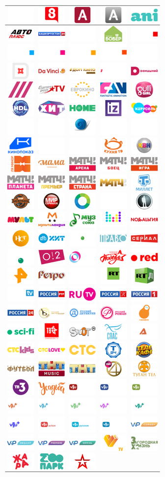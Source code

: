 | ![](https://raw.githubusercontent.com/RevGear/logo/master/Countries/RU/2x2.png) | ![](https://raw.githubusercontent.com/RevGear/logo/master/Countries/RU/8-Kanal.png) | ![](https://raw.githubusercontent.com/RevGear/logo/master/Countries/RU/Amedia-Hit.png) | ![](https://raw.githubusercontent.com/RevGear/logo/master/Countries/RU/Amedia-Premium.png) | ![](https://raw.githubusercontent.com/RevGear/logo/master/Countries/RU/Ani.png) | 
|:---:|:---:|:---:|:---:|:---:| 
| ![](https://raw.githubusercontent.com/RevGear/logo/master/Countries/RU/Auto-Plus.png) | ![](https://raw.githubusercontent.com/RevGear/logo/master/Countries/RU/Bashkortostan24.png) | ![](https://raw.githubusercontent.com/RevGear/logo/master/Countries/RU/black.png) | ![](https://raw.githubusercontent.com/RevGear/logo/master/Countries/RU/Bober.png) | ![](https://raw.githubusercontent.com/RevGear/logo/master/Countries/RU/Bridge-TV-Classic.png) | 
| ![](https://raw.githubusercontent.com/RevGear/logo/master/Countries/RU/Bridge-TV-Deluxe.png) | ![](https://raw.githubusercontent.com/RevGear/logo/master/Countries/RU/Bridge-TV-Hits.png) | ![](https://raw.githubusercontent.com/RevGear/logo/master/Countries/RU/Bridge-TV-Shlyager.png) | ![](https://raw.githubusercontent.com/RevGear/logo/master/Countries/RU/Bridge-TV.png) | ![](https://raw.githubusercontent.com/RevGear/logo/master/Countries/RU/Cinema.png) | 
| ![](https://raw.githubusercontent.com/RevGear/logo/master/Countries/RU/Dagestan.png) | ![](https://raw.githubusercontent.com/RevGear/logo/master/Countries/RU/DaVinci.png) | ![](https://raw.githubusercontent.com/RevGear/logo/master/Countries/RU/Dom-Kino-Premium.png) | ![](https://raw.githubusercontent.com/RevGear/logo/master/Countries/RU/Dom-Kino.png) | ![](https://raw.githubusercontent.com/RevGear/logo/master/Countries/RU/Domashniy.png) | 
| ![](https://raw.githubusercontent.com/RevGear/logo/master/Countries/RU/Dozhd.png) | ![](https://raw.githubusercontent.com/RevGear/logo/master/Countries/RU/Europa-Plus-TV.png) | ![](https://raw.githubusercontent.com/RevGear/logo/master/Countries/RU/Evrokino.png) | ![](https://raw.githubusercontent.com/RevGear/logo/master/Countries/RU/FAN.png) | ![](https://raw.githubusercontent.com/RevGear/logo/master/Countries/RU/Gulli-Girl.png) | 
| ![](https://raw.githubusercontent.com/RevGear/logo/master/Countries/RU/HDL.png) | ![](https://raw.githubusercontent.com/RevGear/logo/master/Countries/RU/Hit.png) | ![](https://raw.githubusercontent.com/RevGear/logo/master/Countries/RU/Home-4K.png) | ![](https://raw.githubusercontent.com/RevGear/logo/master/Countries/RU/Izvestia.png) | ![](https://raw.githubusercontent.com/RevGear/logo/master/Countries/RU/Karusel.png) | 
| ![](https://raw.githubusercontent.com/RevGear/logo/master/Countries/RU/KHL-Prime.png) | ![](https://raw.githubusercontent.com/RevGear/logo/master/Countries/RU/KHL.png) | ![](https://raw.githubusercontent.com/RevGear/logo/master/Countries/RU/Kino-TV.png) | ![](https://raw.githubusercontent.com/RevGear/logo/master/Countries/RU/Kinohit.png) | ![](https://raw.githubusercontent.com/RevGear/logo/master/Countries/RU/Kinomiks.png) | 
| ![](https://raw.githubusercontent.com/RevGear/logo/master/Countries/RU/Kinopokaz.png) | ![](https://raw.githubusercontent.com/RevGear/logo/master/Countries/RU/Kinosvidanie.png) | ![](https://raw.githubusercontent.com/RevGear/logo/master/Countries/RU/Kinouzhas.png) | ![](https://raw.githubusercontent.com/RevGear/logo/master/Countries/RU/Kuhnya-TV.png) | ![](https://raw.githubusercontent.com/RevGear/logo/master/Countries/RU/KVN-TV.png) | 
| ![](https://raw.githubusercontent.com/RevGear/logo/master/Countries/RU/La-Minor.png) | ![](https://raw.githubusercontent.com/RevGear/logo/master/Countries/RU/Mama.png) | ![](https://raw.githubusercontent.com/RevGear/logo/master/Countries/RU/Match-Arena.png) | ![](https://raw.githubusercontent.com/RevGear/logo/master/Countries/RU/Match-Boets.png) | ![](https://raw.githubusercontent.com/RevGear/logo/master/Countries/RU/Match-Igra.png) | 
| ![](https://raw.githubusercontent.com/RevGear/logo/master/Countries/RU/Match-Planeta.png) | ![](https://raw.githubusercontent.com/RevGear/logo/master/Countries/RU/Match-Premier.png) | ![](https://raw.githubusercontent.com/RevGear/logo/master/Countries/RU/Match-Strana.png) | ![](https://raw.githubusercontent.com/RevGear/logo/master/Countries/RU/Match.png) | ![](https://raw.githubusercontent.com/RevGear/logo/master/Countries/RU/Millet.png) | 
| ![](https://raw.githubusercontent.com/RevGear/logo/master/Countries/RU/Mir-Basketbola.png) | ![](https://raw.githubusercontent.com/RevGear/logo/master/Countries/RU/Mir-Seriala.png) | ![](https://raw.githubusercontent.com/RevGear/logo/master/Countries/RU/Mir24.png) | ![](https://raw.githubusercontent.com/RevGear/logo/master/Countries/RU/Morskoi.png) | ![](https://raw.githubusercontent.com/RevGear/logo/master/Countries/RU/Moya-Planeta.png) | 
| ![](https://raw.githubusercontent.com/RevGear/logo/master/Countries/RU/Mult.png) | ![](https://raw.githubusercontent.com/RevGear/logo/master/Countries/RU/Multilandia.png) | ![](https://raw.githubusercontent.com/RevGear/logo/master/Countries/RU/Muz-Soyuz.png) | ![](https://raw.githubusercontent.com/RevGear/logo/master/Countries/RU/Muz-TV.png) | ![](https://raw.githubusercontent.com/RevGear/logo/master/Countries/RU/Nostalgia.png) | 
| ![](https://raw.githubusercontent.com/RevGear/logo/master/Countries/RU/NST.png) | ![](https://raw.githubusercontent.com/RevGear/logo/master/Countries/RU/NTV-Hit.png) | ![](https://raw.githubusercontent.com/RevGear/logo/master/Countries/RU/NTV-Mir.png) | ![](https://raw.githubusercontent.com/RevGear/logo/master/Countries/RU/NTV-Pravo.png) | ![](https://raw.githubusercontent.com/RevGear/logo/master/Countries/RU/NTV-Serial.png) | 
| ![](https://raw.githubusercontent.com/RevGear/logo/master/Countries/RU/NTV.png) | ![](https://raw.githubusercontent.com/RevGear/logo/master/Countries/RU/O2.png) | ![](https://raw.githubusercontent.com/RevGear/logo/master/Countries/RU/OTR.png) | ![](https://raw.githubusercontent.com/RevGear/logo/master/Countries/RU/Pobeda.png) | ![](https://raw.githubusercontent.com/RevGear/logo/master/Countries/RU/Red.png) | 
| ![](https://raw.githubusercontent.com/RevGear/logo/master/Countries/RU/REN-TV.png) | ![](https://raw.githubusercontent.com/RevGear/logo/master/Countries/RU/Retro.png) | ![](https://raw.githubusercontent.com/RevGear/logo/master/Countries/RU/Rodnoe-Kino.png) | ![](https://raw.githubusercontent.com/RevGear/logo/master/Countries/RU/RT-Arabic.png) | ![](https://raw.githubusercontent.com/RevGear/logo/master/Countries/RU/RT-Doc.png) | 
| ![](https://raw.githubusercontent.com/RevGear/logo/master/Countries/RU/RTG-TV.png) | ![](https://raw.githubusercontent.com/RevGear/logo/master/Countries/RU/RTR-Planeta.png) | ![](https://raw.githubusercontent.com/RevGear/logo/master/Countries/RU/RU-TV.png) | ![](https://raw.githubusercontent.com/RevGear/logo/master/Countries/RU/Russia-K.png) | ![](https://raw.githubusercontent.com/RevGear/logo/master/Countries/RU/Russia1.png) | 
| ![](https://raw.githubusercontent.com/RevGear/logo/master/Countries/RU/Russia24.png) | ![](https://raw.githubusercontent.com/RevGear/logo/master/Countries/RU/Russkiy-Bestseller.png) | ![](https://raw.githubusercontent.com/RevGear/logo/master/Countries/RU/Russkiy-Detektiv.png) | ![](https://raw.githubusercontent.com/RevGear/logo/master/Countries/RU/Russkiy-Roman.png) | ![](https://raw.githubusercontent.com/RevGear/logo/master/Countries/RU/Sarafan.png) | 
| ![](https://raw.githubusercontent.com/RevGear/logo/master/Countries/RU/SciFi.png) | ![](https://raw.githubusercontent.com/RevGear/logo/master/Countries/RU/Shanson-TV.png) | ![](https://raw.githubusercontent.com/RevGear/logo/master/Countries/RU/Shot-TV.png) | ![](https://raw.githubusercontent.com/RevGear/logo/master/Countries/RU/Spas.png) | ![](https://raw.githubusercontent.com/RevGear/logo/master/Countries/RU/Start.png) | 
| ![](https://raw.githubusercontent.com/RevGear/logo/master/Countries/RU/STS-Kids.png) | ![](https://raw.githubusercontent.com/RevGear/logo/master/Countries/RU/STS-Love.png) | ![](https://raw.githubusercontent.com/RevGear/logo/master/Countries/RU/STS.png) | ![](https://raw.githubusercontent.com/RevGear/logo/master/Countries/RU/T24.png) | ![](https://raw.githubusercontent.com/RevGear/logo/master/Countries/RU/Telecafe.png) | 
| ![](https://raw.githubusercontent.com/RevGear/logo/master/Countries/RU/Telekanal-Futbol.png) | ![](https://raw.githubusercontent.com/RevGear/logo/master/Countries/RU/TNT-Music.png) | ![](https://raw.githubusercontent.com/RevGear/logo/master/Countries/RU/TNT.png) | ![](https://raw.githubusercontent.com/RevGear/logo/master/Countries/RU/TNT4.png) | ![](https://raw.githubusercontent.com/RevGear/logo/master/Countries/RU/Tugan-Tel.png) | 
| ![](https://raw.githubusercontent.com/RevGear/logo/master/Countries/RU/TV3.png) | ![](https://raw.githubusercontent.com/RevGear/logo/master/Countries/RU/Usadba.png) | ![](https://raw.githubusercontent.com/RevGear/logo/master/Countries/RU/Viju-Explore.png) | ![](https://raw.githubusercontent.com/RevGear/logo/master/Countries/RU/Viju-History.png) | ![](https://raw.githubusercontent.com/RevGear/logo/master/Countries/RU/Viju-Nature.png) | 
| ![](https://raw.githubusercontent.com/RevGear/logo/master/Countries/RU/Viju-Plus-Comedy.png) | ![](https://raw.githubusercontent.com/RevGear/logo/master/Countries/RU/Viju-Plus-Megahit.png) | ![](https://raw.githubusercontent.com/RevGear/logo/master/Countries/RU/Viju-Plus-Planet.png) | ![](https://raw.githubusercontent.com/RevGear/logo/master/Countries/RU/Viju-Plus-Premiere.png) | ![](https://raw.githubusercontent.com/RevGear/logo/master/Countries/RU/Viju-Plus-Serial.png) | 
| ![](https://raw.githubusercontent.com/RevGear/logo/master/Countries/RU/Viju-Plus-Sport.png) | ![](https://raw.githubusercontent.com/RevGear/logo/master/Countries/RU/Viju-TV1000-Action.png) | ![](https://raw.githubusercontent.com/RevGear/logo/master/Countries/RU/Viju-TV1000-Russkoe.png) | ![](https://raw.githubusercontent.com/RevGear/logo/master/Countries/RU/Viju-TV1000.png) | ![](https://raw.githubusercontent.com/RevGear/logo/master/Countries/RU/VIP-Comedy.png) | 
| ![](https://raw.githubusercontent.com/RevGear/logo/master/Countries/RU/VIP-Megahit.png) | ![](https://raw.githubusercontent.com/RevGear/logo/master/Countries/RU/VIP-Premiere.png) | ![](https://raw.githubusercontent.com/RevGear/logo/master/Countries/RU/VIP-Serial.png) | ![](https://raw.githubusercontent.com/RevGear/logo/master/Countries/RU/Vostok-TV.png) | ![](https://raw.githubusercontent.com/RevGear/logo/master/Countries/RU/Zagorodnaya-Zhizn.png) | 
| ![](https://raw.githubusercontent.com/RevGear/logo/master/Countries/RU/Zhara-TV.png) | ![](https://raw.githubusercontent.com/RevGear/logo/master/Countries/RU/Zoo-Park.png) | ![](https://raw.githubusercontent.com/RevGear/logo/master/Countries/RU/Zvezda.png)  | 
